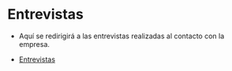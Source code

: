 # Entrevistas

* Aquí se redirigirá a las entrevistas realizadas al contacto con la empresa.


* [Entrevistas](https://drive.google.com/drive/folders/1PYlZWAGqttakwdsFsWbWcU7rSjhyOm79?usp=sharing)